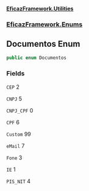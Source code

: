 #### [EficazFramework.Utilities](EficazFrameworkUtilities.md 'EficazFramework Utilities')
### [EficazFramework.Enums](EficazFrameworkUtilities.md#EficazFramework.Enums 'EficazFramework.Enums')

## Documentos Enum

```csharp
public enum Documentos
```
### Fields

<a name='EficazFramework.Enums.Documentos.CEP'></a>

`CEP` 2

<a name='EficazFramework.Enums.Documentos.CNPJ'></a>

`CNPJ` 5

<a name='EficazFramework.Enums.Documentos.CNPJ_CPF'></a>

`CNPJ_CPF` 0

<a name='EficazFramework.Enums.Documentos.CPF'></a>

`CPF` 6

<a name='EficazFramework.Enums.Documentos.Custom'></a>

`Custom` 99

<a name='EficazFramework.Enums.Documentos.eMail'></a>

`eMail` 7

<a name='EficazFramework.Enums.Documentos.Fone'></a>

`Fone` 3

<a name='EficazFramework.Enums.Documentos.IE'></a>

`IE` 1

<a name='EficazFramework.Enums.Documentos.PIS_NIT'></a>

`PIS_NIT` 4